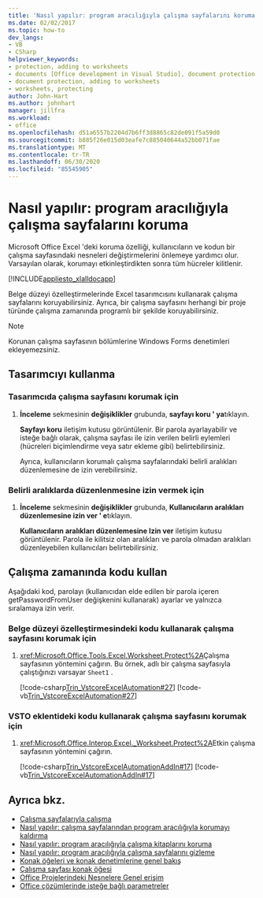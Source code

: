 ```yaml
---
title: 'Nasıl yapılır: program aracılığıyla çalışma sayfalarını koruma'
ms.date: 02/02/2017
ms.topic: how-to
dev_langs:
- VB
- CSharp
helpviewer_keywords:
- protection, adding to worksheets
- documents [Office development in Visual Studio], document protection
- document protection, adding to worksheets
- worksheets, protecting
author: John-Hart
ms.author: johnhart
manager: jillfra
ms.workload:
- office
ms.openlocfilehash: d51a6557b2204d7b6ff3d8865c82de091f5a59d0
ms.sourcegitcommit: b885f26e015d03eafe7c885040644a52bb071fae
ms.translationtype: MT
ms.contentlocale: tr-TR
ms.lasthandoff: 06/30/2020
ms.locfileid: "85545905"
---
```

# <a name="how-to-programmatically-protect-worksheets"></a>Nasıl yapılır: program aracılığıyla çalışma sayfalarını koruma
  Microsoft Office Excel 'deki koruma özelliği, kullanıcıların ve kodun bir çalışma sayfasındaki nesneleri değiştirmelerini önlemeye yardımcı olur. Varsayılan olarak, korumayı etkinleştirdikten sonra tüm hücreler kilitlenir.

 [!INCLUDE[appliesto_xlalldocapp](../vsto/includes/appliesto-xlalldocapp-md.md)]

 Belge düzeyi özelleştirmelerinde Excel tasarımcısını kullanarak çalışma sayfalarını koruyabilirsiniz. Ayrıca, bir çalışma sayfasını herhangi bir proje türünde çalışma zamanında programlı bir şekilde koruyabilirsiniz.

> [!NOTE]
> Korunan çalışma sayfasının bölümlerine Windows Forms denetimleri ekleyemezsiniz.

## <a name="use-the-designer"></a>Tasarımcıyı kullanma

### <a name="to-protect-a-worksheet-in-the-designer"></a>Tasarımcıda çalışma sayfasını korumak için

1. **İnceleme** sekmesinin **değişiklikler** grubunda, **sayfayı koru ' ya**tıklayın.

    **Sayfayı koru** iletişim kutusu görüntülenir. Bir parola ayarlayabilir ve isteğe bağlı olarak, çalışma sayfası ile izin verilen belirli eylemleri (hücreleri biçimlendirme veya satır ekleme gibi) belirtebilirsiniz.

   Ayrıca, kullanıcıların korumalı çalışma sayfalarındaki belirli aralıkları düzenlemesine de izin verebilirsiniz.

### <a name="to-allow-editing-in-specific-ranges"></a>Belirli aralıklarda düzenlenmesine izin vermek için

1. **İnceleme** sekmesinin **değişiklikler** grubunda, **Kullanıcıların aralıkları düzenlemesine izin ver ' e**tıklayın.

     **Kullanıcıların aralıkları düzenlemesine Izin ver** iletişim kutusu görüntülenir. Parola ile kilitsiz olan aralıkları ve parola olmadan aralıkları düzenleyebilen kullanıcıları belirtebilirsiniz.

## <a name="use-code-at-run-time"></a>Çalışma zamanında kodu kullan
 Aşağıdaki kod, parolayı (kullanıcıdan elde edilen bir parola içeren getPasswordFromUser değişkenini kullanarak) ayarlar ve yalnızca sıralamaya izin verir.

### <a name="to-protect-a-worksheet-by-using-code-in-a-document-level-customization"></a>Belge düzeyi özelleştirmesindeki kodu kullanarak çalışma sayfasını korumak için

1. <xref:Microsoft.Office.Tools.Excel.Worksheet.Protect%2A>Çalışma sayfasının yöntemini çağırın. Bu örnek, adlı bir çalışma sayfasıyla çalıştığınızı varsayar `Sheet1` .

     [!code-csharp[Trin_VstcoreExcelAutomation#27](../vsto/codesnippet/CSharp/Trin_VstcoreExcelAutomationCS/Sheet1.cs#27)]
     [!code-vb[Trin_VstcoreExcelAutomation#27](../vsto/codesnippet/VisualBasic/Trin_VstcoreExcelAutomation/Sheet1.vb#27)]

### <a name="to-protect-a-worksheet-by-using-code-in-a-vsto-add-in"></a>VSTO eklentideki kodu kullanarak çalışma sayfasını korumak için

1. <xref:Microsoft.Office.Interop.Excel._Worksheet.Protect%2A>Etkin çalışma sayfasının yöntemini çağırın.

     [!code-csharp[Trin_VstcoreExcelAutomationAddIn#17](../vsto/codesnippet/CSharp/trin_vstcoreexcelautomationaddin/ThisAddIn.cs#17)]
     [!code-vb[Trin_VstcoreExcelAutomationAddIn#17](../vsto/codesnippet/VisualBasic/trin_vstcoreexcelautomationaddin/ThisAddIn.vb#17)]

## <a name="see-also"></a>Ayrıca bkz.
- [Çalışma sayfalarıyla çalışma](../vsto/working-with-worksheets.md)
- [Nasıl yapılır: çalışma sayfalarından program aracılığıyla korumayı kaldırma](../vsto/how-to-programmatically-remove-protection-from-worksheets.md)
- [Nasıl yapılır: program aracılığıyla çalışma kitaplarını koruma](../vsto/how-to-programmatically-protect-workbooks.md)
- [Nasıl yapılır: program aracılığıyla çalışma sayfalarını gizleme](../vsto/how-to-programmatically-hide-worksheets.md)
- [Konak öğeleri ve konak denetimlerine genel bakış](../vsto/host-items-and-host-controls-overview.md)
- [Çalışma sayfası konak öğesi](../vsto/worksheet-host-item.md)
- [Office Projelerindeki Nesnelere Genel erişim](../vsto/global-access-to-objects-in-office-projects.md)
- [Office çözümlerinde isteğe bağlı parametreler](../vsto/optional-parameters-in-office-solutions.md)
